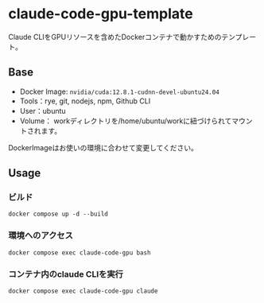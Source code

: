 # claude-code-gpu-template
Claude CLIをGPUリソースを含めたDockerコンテナで動かすためのテンプレート。

## Base
* Docker Image: `nvidia/cuda:12.8.1-cudnn-devel-ubuntu24.04`
* Tools：rye, git, nodejs, npm, Github CLI
* User：ubuntu
* Volume： workディレクトリを/home/ubuntu/workに紐づけられてマウントされます。

DockerImageはお使いの環境に合わせて変更してください。

## Usage
### ビルド
```
docker compose up -d --build
```

### 環境へのアクセス
```
docker compose exec claude-code-gpu bash
```

### コンテナ内のclaude CLIを実行
```
docker compose exec claude-code-gpu claude
```
